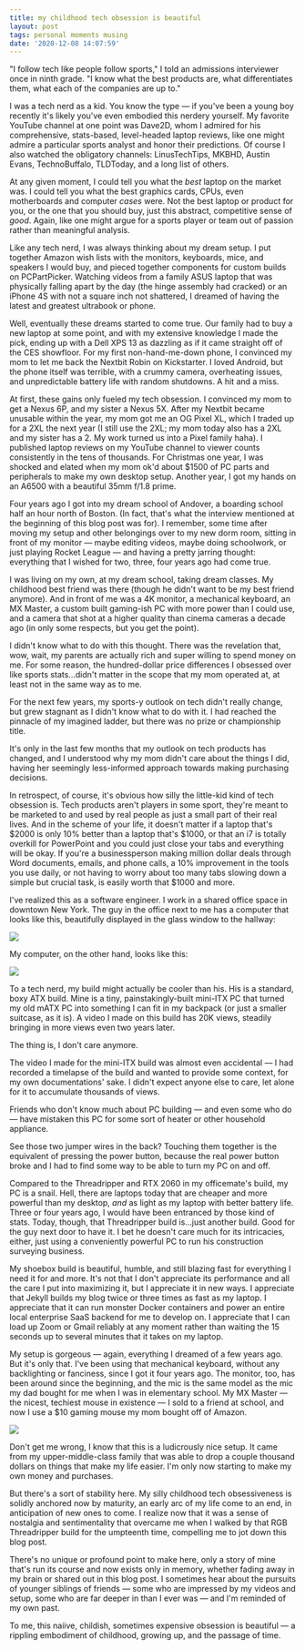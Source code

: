 ```yaml
---
title: my childhood tech obsession is beautiful
layout: post
tags: personal moments musing
date: '2020-12-08 14:07:59'
---
```


"I follow tech like people follow sports," I told an admissions interviewer once in ninth grade. "I know what the best products are, what differentiates them, what each of the companies are up to."

I was a tech nerd as a kid. You know the type — if you've been a young boy recently it's likely you've even embodied this nerdery yourself. My favorite YouTube channel at one point was Dave2D, whom I admired for his comprehensive, stats-based, level-headed laptop reviews, like one might admire a particular sports analyst and honor their predictions. Of course I also watched the obligatory channels: LinusTechTips, MKBHD, Austin Evans, TechnoBuffalo, TLDToday, and a long list of others.

At any given moment, I could tell you what the *best* laptop on the market was. I could tell you what the best graphics cards, CPUs, even motherboards and computer *cases* were. Not the best laptop or product for you, or the one that you should buy, just this abstract, competitive sense of *good*. Again, like one might argue for a sports player or team out of passion rather than meaningful analysis.

Like any tech nerd, I was always thinking about my dream setup. I put together Amazon wish lists with the monitors, keyboards, mice, and speakers I would buy, and pieced together components for custom builds on PCPartPicker. Watching videos from a family ASUS laptop that was physically falling apart by the day (the hinge assembly had cracked) or an iPhone 4S with not a square inch not shattered, I dreamed of having the latest and greatest ultrabook or phone.

Well, eventually these dreams started to come true. Our family had to buy a new laptop at some point, and with my extensive knowledge I made the pick, ending up with a Dell XPS 13 as dazzling as if it came straight off of the CES showfloor. For my first non-hand-me-down phone, I convinced my mom to let me back the Nextbit Robin on Kickstarter. I loved Android, but the phone itself was terrible, with a crummy camera, overheating issues, and unpredictable battery life with random shutdowns. A hit and a miss.

At first, these gains only fueled my tech obsession. I convinced my mom to get a Nexus 6P, and my sister a Nexus 5X. After my Nextbit became unusable within the year, my mom got me an OG Pixel XL, which I traded up for a 2XL the next year (I still use the 2XL; my mom today also has a 2XL and my sister has a 2. My work turned us into a Pixel family haha). I published laptop reviews on my YouTube channel to viewer counts consistently in the tens of thousands. For Christmas one year, I was shocked and elated when my mom ok'd about $1500 of PC parts and peripherals to make my own desktop setup. Another year, I got my hands on an A6500 with a beautiful 35mm f/1.8 prime.

Four years ago I got into my dream school of Andover, a boarding school half an hour north of Boston. (In fact, that's what the interview mentioned at the beginning of this blog post was for). I remember, some time after moving my setup and other belongings over to my new dorm room, sitting in front of my monitor — maybe editing videos, maybe doing schoolwork, or just playing Rocket League — and having a pretty jarring thought: everything that I wished for two, three, four years ago had come true.

I was living on my own, at my dream school, taking dream classes. My childhood best friend was there (though he didn't want to be my best friend anymore). And in front of me was a 4K monitor, a mechanical keyboard, an MX Master, a custom built gaming-ish PC with more power than I could use, and a camera that shot at a higher quality than cinema cameras a decade ago (in only some respects, but you get the point).

I didn't know what to do with this thought. There was the revelation that, wow, wait, my parents are actually rich and super willing to spend money on me. For some reason, the hundred-dollar price differences I obsessed over like sports stats...didn't matter in the scope that my mom operated at, at least not in the same way as to me.

For the next few years, my sports-y outlook on tech didn't really change, but grew stagnant as I didn't know what to do with it. I had reached the pinnacle of my imagined ladder, but there was no prize or championship title.

It's only in the last few months that my outlook on tech products has changed, and I understood why my mom didn't care about the things I did, having her seemingly less-informed approach towards making purchasing decisions.

In retrospect, of course, it's obvious how silly the little-kid kind of tech obsession is. Tech products aren't players in some sport, they're meant to be marketed to and used by real people as just a small part of their real lives. And in the scheme of your life, it doesn't matter if a laptop that's $2000 is only 10% better than a laptop that's $1000, or that an i7 is totally overkill for PowerPoint and you could just close your tabs and everything will be okay. If you're a businessperson making million dollar deals through Word documents, emails, and phone calls, a 10% improvement in the tools you use daily, or not having to worry about too many tabs slowing down a simple but crucial task, is easily worth that $1000 and more.

I've realized this as a software engineer. I work in a shared office space in downtown New York. The guy in the office next to me has a computer that looks like this, beautifully displayed in the glass window to the hallway:

![](/blog/2020-12/rgb.jpg)

My computer, on the other hand, looks like this:

![](/blog/2020-12/sff.jpg)

To a tech nerd, my build might actually be cooler than his. His is a standard, boxy ATX build. Mine is a tiny, painstakingly-built mini-ITX PC that turned my old mATX PC into something I can fit in my backpack (or just a smaller suitcase, as it is). A video I made on this build has 20K views, steadily bringing in more views even two years later.

The thing is, I don't care anymore.

The video I made for the mini-ITX build was almost even accidental — I had recorded a timelapse of the build and wanted to provide some context, for my own documentations' sake. I didn't expect anyone else to care, let alone for it to accumulate thousands of views.

Friends who don't know much about PC building — and even some who do — have mistaken this PC for some sort of heater or other household appliance.

See those two jumper wires in the back? Touching them together is the equivalent of pressing the power button, because the real power button broke and I had to find some way to be able to turn my PC on and off.

Compared to the Threadripper and RTX 2060 in my officemate's build, my PC is a snail. Hell, there are laptops today that are cheaper and more powerful than my desktop, *and* as light as my laptop with better battery life. Three or four years ago, I would have been entranced by those kind of stats. Today, though, that Threadripper build is...just another build. Good for the guy next door to have it. I bet he doesn't care much for its intricacies, either, just using a conveniently powerful PC to run his construction surveying business.

My shoebox build is beautiful, humble, and still blazing fast for everything I need it for and more. It's not that I don't appreciate its performance and all the care I put into maximizing it, but I appreciate it in new ways. I appreciate that Jekyll builds my blog twice or three times as fast as my laptop. I appreciate that it can run monster Docker containers and power an entire local enterprise SaaS backend for me to develop on. I appreciate that I can load up Zoom or Gmail reliably at any moment rather than waiting the 15 seconds up to several minutes that it takes on my laptop.

My setup is gorgeous — again, everything I dreamed of a few years ago. But it's only that. I've been using that mechanical keyboard, without any backlighting or fanciness, since I got it four years ago. The monitor, too, has been around since the beginning, and the mic is the same model as the mic my dad bought for me when I was in elementary school. My MX Master — the nicest, techiest mouse in existence — I sold to a friend at school, and now I use a $10 gaming mouse my mom bought off of Amazon.

![](/blog/2020-12/setup.jpg)

Don't get me wrong, I know that this is a ludicrously nice setup. It came from my upper-middle-class family that was able to drop a couple thousand dollars on things that make my life easier. I'm only now starting to make my own money and purchases.

But there's a sort of stability here. My silly childhood tech obsessiveness is solidly anchored now by maturity, an early arc of my life come to an end, in anticipation of new ones to come. I realize now that it was a sense of nostalgia and sentimentality that overcame me when I walked by that RGB Threadripper build for the umpteenth time, compelling me to jot down this blog post.

There's no unique or profound point to make here, only a story of mine that's run its course and now exists only in memory, whether fading away in my brain or shared out in this blog post. I sometimes hear about the pursuits of younger siblings of friends — some who are impressed by my videos and setup, some who are far deeper in than I ever was — and I'm reminded of my own past.

To me, this naiive, childish, sometimes expensive obsession is beautiful — a rippling embodiment of childhood, growing up, and the passage of time.